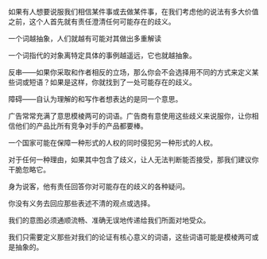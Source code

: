 如果有人想要说服我们相信某件事或去做某件事，在我们考虑他的说法有多大价值之前，这个人首先就有责任澄清任何可能存在的歧义。

一个词越抽象，人们就越有可能对其做出多重解读

一个词指代的对象离特定具体的事例越遥远，它也就越抽象。

反串——如果你采取和作者相反的立场，那么你会不会选择用不同的方式来定义某些词或短语？如果是这样，你就找到了一处可能存在的歧义。

障碍——自认为理解的和写作者想表达的是同一个意思。

广告常常充满了意思模棱两可的词语。广告商有意使用这些歧义来说服你，让你相信他们的产品比所有竞争对手的产品都要棒。

一个国家可能在保障一种形式的人权的同时侵犯另一种形式的人权。

对于任何一种理由，如果其中包含了歧义，让人无法判断能否接受，那我们建议你干脆忽略它。

身为说客，他有责任回答你对可能存在的歧义的各种疑问。

你没有义务去回应那些表述不清的观点或选择。

我们的意图必须通顺流畅、准确无误地传递给我们所面对地受众。

我们只需要定义那些对我们的论证有核心意义的词语，这些词语可能是模棱两可或是抽象的。